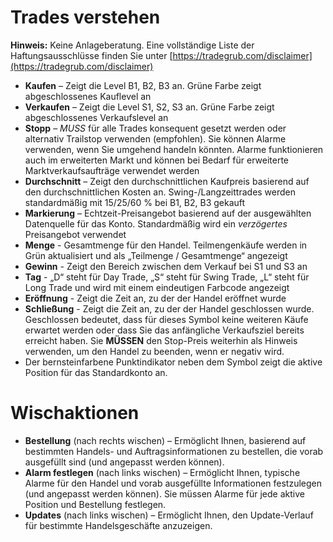 # **Trades verstehen**

**Hinweis:** Keine Anlageberatung. Eine vollständige Liste der Haftungsausschlüsse finden Sie unter [https://tradegrub.com/disclaimer](https://tradegrub.com/disclaimer)

- **Kaufen** – Zeigt die Level B1, B2, B3 an. Grüne Farbe zeigt abgeschlossenes Kauflevel an
- **Verkaufen** – Zeigt die Level S1, S2, S3 an. Grüne Farbe zeigt abgeschlossenes Verkaufslevel an
- **Stopp** – *MUSS* für alle Trades konsequent gesetzt werden oder alternativ Trailstop verwenden (empfohlen). Sie können Alarme verwenden, wenn Sie umgehend handeln könnten. Alarme funktionieren auch im erweiterten Markt und können bei Bedarf für erweiterte Marktverkaufsaufträge verwendet werden
- **Durchschnitt** – Zeigt den durchschnittlichen Kaufpreis basierend auf den durchschnittlichen Kosten an. Swing-/Langzeittrades werden standardmäßig mit 15/25/60 % bei B1, B2, B3 gekauft
- **Markierung** – Echtzeit-Preisangebot basierend auf der ausgewählten Datenquelle für das Konto. Standardmäßig wird ein *verzögertes* Preisangebot verwendet
- **Menge** - Gesamtmenge für den Handel. Teilmengenkäufe werden in Grün aktualisiert und als „Teilmenge / Gesamtmenge“ angezeigt
- **Gewinn** - Zeigt den Bereich zwischen dem Verkauf bei S1 und S3 an
- **Tag** - „D“ steht für Day Trade, „S“ steht für Swing Trade, „L“ steht für Long Trade und wird mit einem eindeutigen Farbcode angezeigt
- **Eröffnung** - Zeigt die Zeit an, zu der der Handel eröffnet wurde
- **Schließung** - Zeigt die Zeit an, zu der der Handel geschlossen wurde. Geschlossen bedeutet, dass für dieses Symbol keine weiteren Käufe erwartet werden oder dass Sie das anfängliche Verkaufsziel bereits erreicht haben. Sie **MÜSSEN** den Stop-Preis weiterhin als Hinweis verwenden, um den Handel zu beenden, wenn er negativ wird.
- Der bernsteinfarbene Punktindikator neben dem Symbol zeigt die aktive Position für das Standardkonto an.

# Wischaktionen
- **Bestellung** (nach rechts wischen) – Ermöglicht Ihnen, basierend auf bestimmten Handels- und Auftragsinformationen zu bestellen, die vorab ausgefüllt sind (und angepasst werden können).
- **Alarm festlegen** (nach links wischen) – Ermöglicht Ihnen, typische Alarme für den Handel und vorab ausgefüllte Informationen festzulegen (und angepasst werden können). Sie müssen Alarme für jede aktive Position und Bestellung festlegen.
- **Updates** (nach links wischen) – Ermöglicht Ihnen, den Update-Verlauf für bestimmte Handelsgeschäfte anzuzeigen.

